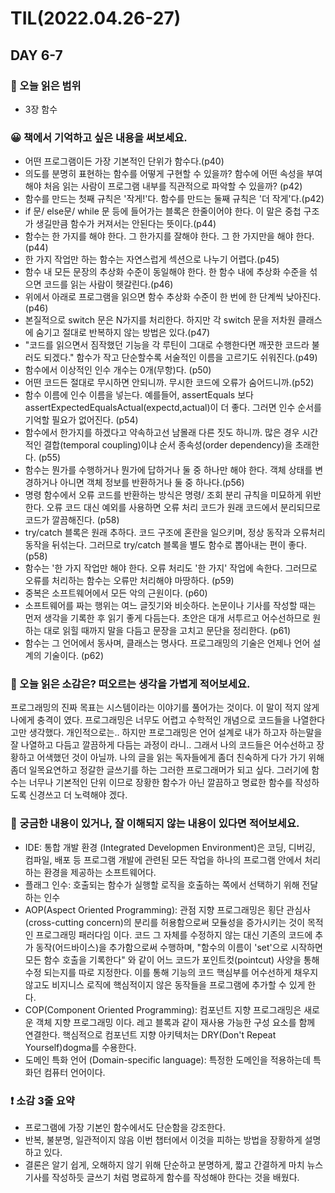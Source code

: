 # TIL(2022.04.26-27)
## DAY 6-7
### 📖 오늘 읽은 범위
- 3장 함수

### 😀 책에서 기억하고 싶은 내용을 써보세요.
- 어떤 프로그램이든 가장 기본적인 단위가 함수다.(p40)
- 의도를 분명히 표현하는 함수를 어떻게 구현할 수 있을까? 함수에 어떤 속성을 부여해야 처음 읽는 사람이 프로그램 내부를 직관적으로 파악할 수 있을까? (p42)
- 함수를 만드는 첫째 규칙은 '작게!'다. 함수를 만드는 둘째 규칙은 '더 작게'다.(p42)
- if 문/ else문/ while 문 등에 들어가는 블록은 한줄이어야 한다. 이 말은 중첩 구조가 생길만큼 함수가 커져서는 안된다는 뜻이다.(p44)
- 함수는 한 가지를 해야 한다. 그 한가지를 잘해야 한다. 그 한 가지만을 해야 한다.(p44)
- 한 가지 작업만 하는 함수는 자연스럽게 섹션으로 나누기 어렵다.(p45)
- 함수 내 모든 문장의 추상화 수준이 동일해야 한다. 한 함수 내에 추상화 수준을 섞으면 코드를 읽는 사람이 헷갈린다.(p46)
- 위에서 아래로 프로그램을 읽으면 함수 추상화 수준이 한 번에 한 단계씩 낮아진다.(p46)
- 본질적으로 switch 문은 N가지를 처리한다. 하지만 각 switch 문을 저차원 클래스에 숨기고 절대로 반복하지 않는 방법은 있다.(p47)
- "코드를 읽으면서 짐작했던 기능을 각 루틴이 그대로 수행한다면 깨끗한 코드라 불러도 되겠다." 함수가 작고 단순할수록 서술적인 이름을 고르기도 쉬워진다.(p49)
- 함수에서 이상적인 인수 개수는 0개(무항)다. (p50)
- 어떤 코드든 절대로 무시하면 안되니까. 무시한 코드에 오류가 숨어드니까.(p52)
- 함수 이름에 인수 이름을 넣는다. 예를들어, assertEquals 보다 assertExpectedEqualsActual(expectd,actual)이 더 좋다. 그러면 인수 순서를 기억할 필요가 없어진다. (p54)
- 함수에서 한가지를 하겠다고 약속하고선 남몰래 다른 짓도 하니까. 많은 경우 시간적인 결합(temporal coupling)이냐 순서 종속성(order dependency)을 초래한다. (p55)
- 함수는 뭔가를 수행하거나 뭔가에 답하거나 둘 중 하나만 해야 한다. 객체 상태를 변경하거나 아니면 객체 정보를 반환하거나 둘 중 하나다.(p56)
- 명령 함수에서 오류 코드를 반환하는 방식은 명령/ 조회 분리 규칙을 미묘하게 위반한다.
오류 코드 대신 예외를 사용하면 오류 처리 코드가 원래 코드에서 분리되므로 코드가 깔끔해진다. (p58)
- try/catch 블록은 원래 추하다. 코드 구조에 혼란을 일으키며, 정상 동작과 오류처리 동작을 뒤섞는다. 그러므로 try/catch 블록을 별도 함수로 뽑아내는 편이 좋다. (p58)
- 함수는 '한 가지 작업만 해야 한다. 오류 처리도 '한 가지' 작업에 속한다.
그러므로 오류를 처리하는 함수는 오류만 처리해야 마땅하다. (p59)
- 중복은 소프트웨어에서 모든 악의 근원이다. (p60)
- 소프트웨어를 짜는 행위는 여느 글짓기와 비슷하다. 논문이나 기사를 작성할 때는 먼저 생각을 기록한 후 읽기 좋게 다듬는다. 초안은 대개 서투르고 어수선하므로 원하는 대로 읽힐 때까지 말을 다듬고 문장을 고치고 문단을 정리한다. (p61)
- 함수는 그 언어에서 동사며, 클래스는 명사다. 프로그래밍의 기술은 언제나 언어 설계의 기술이다. (p62)

### 🤔 오늘 읽은 소감은? 떠오르는 생각을 가볍게 적어보세요.
프로그래밍의 진짜 목표는 시스템이라는 이야기를 풀어가는 것이다. 이 말이 적지 않게 나에게 충격이 였다. 프로그래밍은 너무도 어렵고 수학적인 개념으로 코드들을 나열한다고만 생각했다. 개인적으로는.. 하지만 프로그래밍은 언어 설계로 내가 하고자 하는말을 잘 나열하고 다듬고 깔끔하게 다듬는 과정이 라니.. 그래서 나의 코드들은 어수선하고 장황하고 어색했던 것이 아닐까. 나의 글을 읽는 독자들에게 좀더 친숙하게 다가 가기 위해 좀더 일목요연하고 정갈한 글쓰기를 하는 그러한 프로그래머가 되고 싶다. 그러기에 함수는 너무나 기본적인 단위 이므로 장황한 함수가 아닌 깔끔하고 명료한 함수를 작성하도록 신경쓰고 더 노력해야 겠다. 

### 🔎 궁금한 내용이 있거나, 잘 이해되지 않는 내용이 있다면 적어보세요.
- IDE: 통합 개발 환경 (Integrated Developmen Environment)은 코딩, 디버깅, 컴파일, 배포 등 프로그램 개발에 관련된 모든 작업을 하나의 프로그램 안에서 처리하는 환경을 제공하는 소프트웨어다.
- 플래그 인수: 호출되는 함수가 실행할 로직을 호출하는 쪽에서 선택하기 위해 전달하는 인수
- AOP(Aspect Oriented Programming): 관점 지향 프로그래밍은 횡단 관심사(cross-cutting concern)의 분리를 허용함으로써 모듈성을 증가시키는 것이 목적인 프로그래밍 패러다임 이다. 코드 그 자체를 수정하지 않는 대신 기존의 코드에 추가 동작(어드바이스)을 추가함으로써 수행하며, "함수의 이름이 'set'으로 시작하면 모든 함수 호출을 기록한다" 와 같이 어느 코드가 포인트컷(pointcut) 사양을 통해 수정 되는지를 따로 지정한다. 이를 통해 기능의 코드 핵심부를 어수선하게 채우지 않고도 비지니스 로직에 핵심적이지 않은 동작들을 프로그램에 추가할 수 있게 한다.
- COP(Component Oriented Programming): 컴포넌트 지향 프로그래밍은 새로운 객체 지향 프로그래밍 이다. 레고 블록과 같이 재사용 가능한 구성 요소를 함께 연결한다. 핵심적으로 컴포넌트 지향 아키텍처는 DRY(Don't Repeat Yourself)dogma를 수용한다.
- 도메인 특화 언어 (Domain-specific language): 특정한 도메인을 적용하는데 특화던 컴퓨터 언어이다. 


###  ❗️ 소감 3줄 요약
- 프로그램에 가장 기본인 함수에서도 단순함을 강조한다.
- 반복, 불분명, 일관적이지 않음 이번 챕터에서 이것을 피하는 방법을 장황하게 설명하고 있다. 
- 결론은 알기 쉽게, 오해하지 않기 위해 단순하고 분명하게, 짧고 간결하게 마치 뉴스 기사를 작성하듯 글쓰기 처럼 명료하게 함수를 작성해야 한다는 것을 배웠다.
